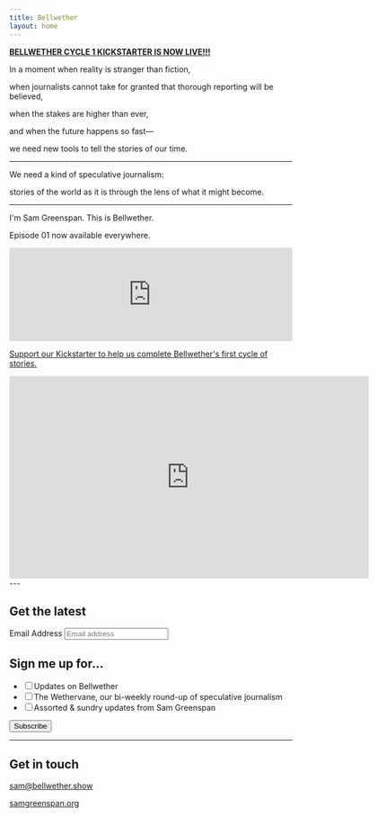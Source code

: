 ```yaml
---
title: Bellwether
layout: home
---
```


[__BELLWETHER CYCLE 1 KICKSTARTER IS NOW LIVE!!!__
](http://kck.st/2YXywOQ)

In a moment when reality is stranger than fiction,

when journalists cannot take for granted that thorough reporting will be believed,

when the stakes are higher than ever,

and when the future happens so fast—

we need new tools to tell the stories of our time.

---

We need a kind of speculative journalism:

stories of the world as it is
through the lens of what it might become.

---

I'm Sam Greenspan. This is Bellwether.

Episode 01 now available everywhere. 

<iframe width="100%" height="166" scrolling="no" frameborder="no" allow="autoplay" src="https://w.soundcloud.com/player/?url=https%3A//api.soundcloud.com/tracks/651566018&color=%23e25dd1&auto_play=false&hide_related=false&show_comments=true&show_user=true&show_reposts=false&show_teaser=true"></iframe>

[Support our Kickstarter to help us complete Bellwether's first cycle of stories. ](https://www.kickstarter.com/projects/bellwether/b-e-l-l-w-e-t-h-e-r-a-podcast-of-speculative-journalism)

<iframe width="640" height="360" src="https://www.kickstarter.com/projects/bellwether/b-e-l-l-w-e-t-h-e-r-a-podcast-of-speculative-journalism/widget/video.html" frameborder="0" scrolling="no"> </iframe>
---

## Get the latest

<!-- Begin Mailchimp Signup Form -->
<div id="mc_embed_signup">
<form action="https://show.us20.list-manage.com/subscribe/post?u=d607dad85a6c911cbd39e1521&id=3e029516fb" method="post" id="mc-embedded-subscribe-form" name="mc-embedded-subscribe-form" class="validate" target="_blank" novalidate>
<div id="mc_embed_signup_scroll">
<div class="mc-field-group">
<label for="mce-EMAIL" class="mc-email-label">Email Address</label>
<input type="email" placeholder="Email address" value="" name="EMAIL" class="required email" id="mce-EMAIL">
</div>
<div class="mc-field-group input-group">
<h2>Sign me up for…</h2>
<ul><li><input type="checkbox" value="1" name="group\[1149\]\[1\]" id="mce-group\[1149\]-1149-0"><label for="mce-group\[1149\]-1149-0">Updates on Bellwether</label></li>
<li><input type="checkbox" value="2" name="group\[1149\]\[2\]" id="mce-group\[1149\]-1149-1"><label for="mce-group\[1149\]-1149-1">The Wethervane, our bi-weekly round-up of speculative journalism</label></li>
<li><input type="checkbox" value="4" name="group\[1149\]\[4\]" id="mce-group\[1149\]-1149-2"><label for="mce-group\[1149\]-1149-2">Assorted & sundry updates from Sam Greenspan</label></li>
</ul>
</div>
<div id="mce-responses" class="clear">
<div class="response" id="mce-error-response" style="display:none"></div>
<div class="response" id="mce-success-response" style="display:none"></div>
</div>    <!-- real people should not fill this in and expect good things - do not remove this or risk form bot signups-->
<div style="position: absolute; left: -5000px;" aria-hidden="true"><input type="text" name="b_d607dad85a6c911cbd39e1521_3e029516fb" tabindex="-1" value=""></div>
<div class="clear"><input type="submit" value="Subscribe" name="subscribe" id="mc-embedded-subscribe" class="button"></div>
</div>
</form>
</div>

<!--End mc_embed_signup-->

---

## Get in touch

[sam@bellwether.show](mailto:sam@bellwether.show)

[samgreenspan.org](https://www.samgreenspan.org)